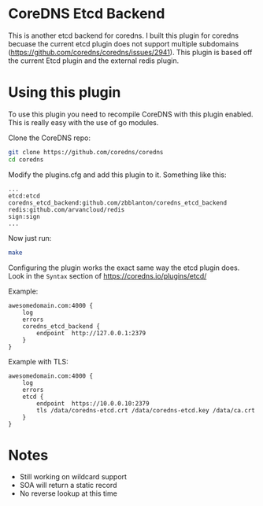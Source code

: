 # CoreDNS Etcd Backend

This is another etcd backend for coredns. I built this plugin for coredns becuase the current etcd plugin does not support multiple subdomains (https://github.com/coredns/coredns/issues/2941). This plugin is based off the current Etcd plugin and the external redis plugin.

# Using this plugin

To use this plugin you need to recompile CoreDNS with this plugin enabled. This is really easy with the use of go modules.

Clone the CoreDNS repo:

``` sh
git clone https://github.com/coredns/coredns
cd coredns
```

Modify the plugins.cfg and add this plugin to it. Something like this:

```
...
etcd:etcd
coredns_etcd_backend:github.com/zbblanton/coredns_etcd_backend
redis:github.com/arvancloud/redis
sign:sign
...
```

Now just run:

```sh
make
```

Configuring the plugin works the exact same way the etcd plugin does. Look in the `Syntax` section of https://coredns.io/plugins/etcd/

Example:
```
awesomedomain.com:4000 {
    log
    errors
    coredns_etcd_backend {
        endpoint  http://127.0.0.1:2379
    }
}
```

Example with TLS:
```
awesomedomain.com:4000 {
    log
    errors
    etcd {
        endpoint  https://10.0.0.10:2379
        tls /data/coredns-etcd.crt /data/coredns-etcd.key /data/ca.crt
    }
}
```
# Notes

* Still working on wildcard support
* SOA will return a static record
* No reverse lookup at this time